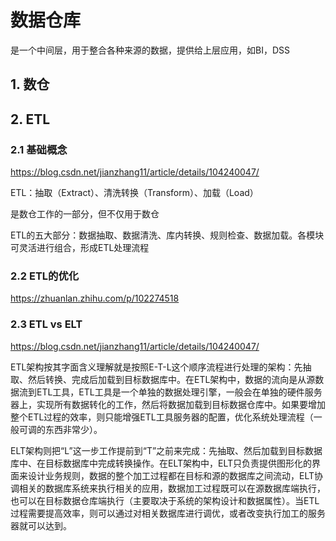 # 数据仓库



是一个中间层，用于整合各种来源的数据，提供给上层应用，如BI，DSS

## 1. 数仓



## 2. ETL

### 2.1 基础概念

https://blog.csdn.net/jianzhang11/article/details/104240047/

ETL：抽取（Extract）、清洗转换（Transform）、加载（Load）

是数仓工作的一部分，但不仅用于数仓

ETL的五大部分：数据抽取、数据清洗、库内转换、规则检查、数据加载。各模块可灵活进行组合，形成ETL处理流程

### 2.2 ETL的优化

https://zhuanlan.zhihu.com/p/102274518

### 2.3 ETL vs ELT

https://blog.csdn.net/jianzhang11/article/details/104240047/

ETL架构按其字面含义理解就是按照E-T-L这个顺序流程进行处理的架构：先抽取、然后转换、完成后加载到目标数据库中。在ETL架构中，数据的流向是从源数据流到ETL工具，ETL工具是一个单独的数据处理引擎，一般会在单独的硬件服务器上，实现所有数据转化的工作，然后将数据加载到目标数据仓库中。如果要增加整个ETL过程的效率，则只能增强ETL工具服务器的配置，优化系统处理流程（一般可调的东西非常少）。

ELT架构则把“L”这一步工作提前到“T”之前来完成：先抽取、然后加载到目标数据库中、在目标数据库中完成转换操作。在ELT架构中，ELT只负责提供图形化的界面来设计业务规则，数据的整个加工过程都在目标和源的数据库之间流动，ELT协调相关的数据库系统来执行相关的应用，数据加工过程既可以在源数据库端执行，也可以在目标数据仓库端执行（主要取决于系统的架构设计和数据属性）。当ETL过程需要提高效率，则可以通过对相关数据库进行调优，或者改变执行加工的服务器就可以达到。







